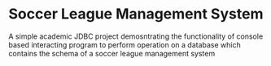 # Soccer League Management System
A simple academic JDBC project demosntrating the functionality of console based interacting program to perform operation on
a database which contains the schema of a soccer league management system

